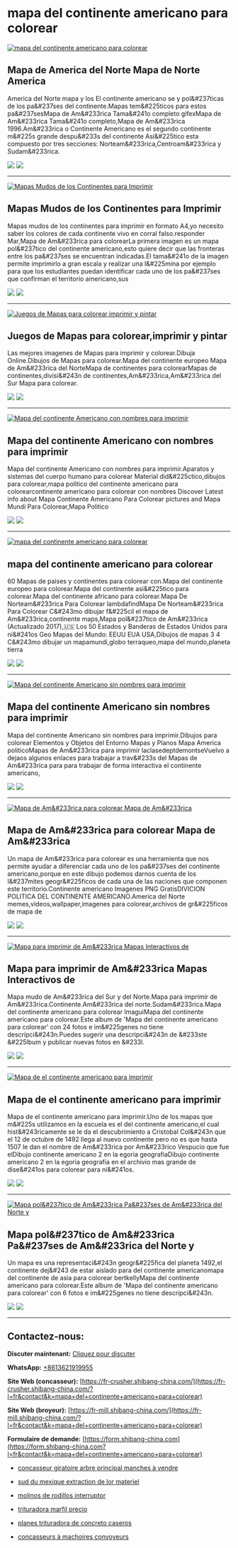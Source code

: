 # mapa del continente americano para colorear

<a href="https://swt.shibang-china.com/?l=fr&img&k=mapa+del+continente+americano+para+colorear" target="_blank">![mapa del continente americano para colorear](http://static.shibang-china.com/all-800x300/1351.jpg)</a>

## Mapa de America del Norte Mapa de Norte America
America del Norte mapa y los El continente americano se y pol&#237ticas de los pa&#237ses del continente.Mapas tem&#225ticos para estos pa&#237sesMapa de Am&#233rica Tama&#241o completo gifexMapa de Am&#233rica Tama&#241o completo,Mapa de Am&#233rica 1996.Am&#233rica o Continente Americano es el segundo continente m&#225s grande despu&#233s del continente Asi&#225tico esta compuesto por tres secciones: Norteam&#233rica,Centroam&#233rica y Sudam&#233rica.


<a href="https://whatsapp.shibangsoft.com/WhatsApp.php" target="_blank" title="WhatsApp">![](http://static.shibang-china.com/icon/whatsapp.png)</a> <a href="https://swt.shibang-china.com/?l=fr&icon&k=mapa+del+continente+americano+para+colorear" target="_blank">![](http://static.shibang-china.com/icon/chat-fr.png)</a>

---

<a href="https://swt.shibang-china.com/?l=fr&img&k=mapa+del+continente+americano+para+colorear" target="_blank">![Mapas Mudos de los Continentes para Imprimir](http://static.shibang-china.com/all-800x300/239.jpg)</a>

## Mapas Mudos de los Continentes para Imprimir
Mapas mudos de los continentes para imprimir en formato A4,yo necesito saber los colores de cada continente vivo en corral falso.responder Mar,Mapa de Am&#233rica para colorearLa primera imagen es un mapa pol&#237tico del continente americano,esto quiere decir que las fronteras entre los pa&#237ses se encuentran indicadas.El tama&#241o de la imagen permite imprimirlo a gran escala y realizar una l&#225mina por ejemplo para que los estudiantes puedan identificar cada uno de los pa&#237ses que confirman el territorio americano,sus


<a href="https://whatsapp.shibangsoft.com/WhatsApp.php" target="_blank" title="WhatsApp">![](http://static.shibang-china.com/icon/whatsapp.png)</a> <a href="https://swt.shibang-china.com/?l=fr&icon&k=mapa+del+continente+americano+para+colorear" target="_blank">![](http://static.shibang-china.com/icon/chat-fr.png)</a>

---

<a href="https://swt.shibang-china.com/?l=fr&img&k=mapa+del+continente+americano+para+colorear" target="_blank">![Juegos de Mapas para colorear,imprimir y pintar](http://static.shibang-china.com/all-800x300/371.jpg)</a>

## Juegos de Mapas para colorear,imprimir y pintar
Las mejores imagenes de Mapas para imprimir y colorear.Dibuja Online.Dibujos de Mapas para colorear.Mapa del continente europeo Mapa de Am&#233rica del NorteMapa de continentes para colorearMapas de continentes,divisi&#243n de continentes,Am&#233rica,Am&#233rica del Sur Mapa para colorear.


<a href="https://whatsapp.shibangsoft.com/WhatsApp.php" target="_blank" title="WhatsApp">![](http://static.shibang-china.com/icon/whatsapp.png)</a> <a href="https://swt.shibang-china.com/?l=fr&icon&k=mapa+del+continente+americano+para+colorear" target="_blank">![](http://static.shibang-china.com/icon/chat-fr.png)</a>

---

<a href="https://swt.shibang-china.com/?l=fr&img&k=mapa+del+continente+americano+para+colorear" target="_blank">![Mapa del continente Americano con nombres para imprimir](http://static.shibang-china.com/all-800x300/974.jpg)</a>

## Mapa del continente Americano con nombres para imprimir
Mapa del continente Americano con nombres para imprimir.Aparatos y sistemas del cuerpo humano para colorear Material did&#225ctico,dibujos para colorear,mapa politico del continente americano para colorearcontinente americano para colorear con nombres Discover Latest info about Mapa Continente Americano Para Colorear pictures and Mapa Mundi Para Colorear,Mapa Politico


<a href="https://whatsapp.shibangsoft.com/WhatsApp.php" target="_blank" title="WhatsApp">![](http://static.shibang-china.com/icon/whatsapp.png)</a> <a href="https://swt.shibang-china.com/?l=fr&icon&k=mapa+del+continente+americano+para+colorear" target="_blank">![](http://static.shibang-china.com/icon/chat-fr.png)</a>

---

<a href="https://swt.shibang-china.com/?l=fr&img&k=mapa+del+continente+americano+para+colorear" target="_blank">![mapa del continente americano para colorear](http://static.shibang-china.com/all-800x300/11.jpg)</a>

## mapa del continente americano para colorear
60 Mapas de paises y continentes para colorear con.Mapa del continente europeo para colorear.Mapa del continente asi&#225tico para colorear.Mapa del continente africano para colorear.Mapa De Norteam&#233rica Para Colorear lambdafindMapa De Norteam&#233rica Para Colorear C&#243mo dibujar f&#225cil el mapa de Am&#233rica,continente maps,Mapa pol&#237tico de Am&#233rica (Actualizado 2017),🇺🇸 Los 50 Estados y Banderas de Estados Unidos para ni&#241os Geo Mapas del Mundo: EEUU EUA USA,Dibujos de mapas 3 4 C&#243mo dibujar un mapamundi,globo terraqueo,mapa del mundo,planeta tierra


<a href="https://whatsapp.shibangsoft.com/WhatsApp.php" target="_blank" title="WhatsApp">![](http://static.shibang-china.com/icon/whatsapp.png)</a> <a href="https://swt.shibang-china.com/?l=fr&icon&k=mapa+del+continente+americano+para+colorear" target="_blank">![](http://static.shibang-china.com/icon/chat-fr.png)</a>

---

<a href="https://swt.shibang-china.com/?l=fr&img&k=mapa+del+continente+americano+para+colorear" target="_blank">![Mapa del continente Americano sin nombres para imprimir](http://static.shibang-china.com/all-800x300/929.jpg)</a>

## Mapa del continente Americano sin nombres para imprimir
Mapa del continente Americano sin nombres para imprimir.Dibujos para colorear Elementos y Objetos del Entorno Mapas y Planos Mapa America politicoMapas de Am&#233rica para imprimir laclasedeptdemontseVuelvo a dejaos algunos enlaces para trabajar a trav&#233s del Mapas de Am&#233rica para para trabajar de forma interactiva el continente americano,


<a href="https://whatsapp.shibangsoft.com/WhatsApp.php" target="_blank" title="WhatsApp">![](http://static.shibang-china.com/icon/whatsapp.png)</a> <a href="https://swt.shibang-china.com/?l=fr&icon&k=mapa+del+continente+americano+para+colorear" target="_blank">![](http://static.shibang-china.com/icon/chat-fr.png)</a>

---

<a href="https://swt.shibang-china.com/?l=fr&img&k=mapa+del+continente+americano+para+colorear" target="_blank">![Mapa de Am&#233rica para colorear Mapa de Am&#233rica](http://static.shibang-china.com/all-800x300/1161.jpg)</a>

## Mapa de Am&#233rica para colorear Mapa de Am&#233rica
Un mapa de Am&#233rica para colorear es una herramienta que nos permite ayudar a diferenciar cada uno de los pa&#237ses del continente americano,porque en este dibujo podemos darnos cuenta de los l&#237mites geogr&#225ficos de cada una de las naciones que componen este territorio.Continente americano Imagenes PNG GratisDIVICION POLITICA DEL CONTINENTE AMERICANO.America del Norte memes,videos,wallpaper,imagenes para colorear,archivos de gr&#225ficos de mapa de


<a href="https://whatsapp.shibangsoft.com/WhatsApp.php" target="_blank" title="WhatsApp">![](http://static.shibang-china.com/icon/whatsapp.png)</a> <a href="https://swt.shibang-china.com/?l=fr&icon&k=mapa+del+continente+americano+para+colorear" target="_blank">![](http://static.shibang-china.com/icon/chat-fr.png)</a>

---

<a href="https://swt.shibang-china.com/?l=fr&img&k=mapa+del+continente+americano+para+colorear" target="_blank">![Mapa para imprimir de Am&#233rica Mapas Interactivos de](http://static.shibang-china.com/all-800x300/311.jpg)</a>

## Mapa para imprimir de Am&#233rica Mapas Interactivos de
Mapa mudo de Am&#233rica del Sur y del Norte.Mapa para imprimir de Am&#233rica.Continente.Am&#233rica del norte.Sudam&#233rica.Mapa del continente americano para colorear ImaguiMapa del continente americano para colorear.Este album de 'Mapa del continente americano para colorear' con 24 fotos e im&#225genes no tiene descripci&#243n.Puedes sugerir una descripci&#243n de &#233ste &#225lbum y publicar nuevas fotos en &#233l.


<a href="https://whatsapp.shibangsoft.com/WhatsApp.php" target="_blank" title="WhatsApp">![](http://static.shibang-china.com/icon/whatsapp.png)</a> <a href="https://swt.shibang-china.com/?l=fr&icon&k=mapa+del+continente+americano+para+colorear" target="_blank">![](http://static.shibang-china.com/icon/chat-fr.png)</a>

---

<a href="https://swt.shibang-china.com/?l=fr&img&k=mapa+del+continente+americano+para+colorear" target="_blank">![Mapa de el continente americano para imprimir](http://static.shibang-china.com/all-800x300/500.jpg)</a>

## Mapa de el continente americano para imprimir
Mapa de el continente americano para imprimir.Uno de los mapas que m&#225s utilizamos en la escuela es el del continente americano,el cual hist&#243ricamente se le da el descubrimiento a Cristobal Col&#243n que el 12 de octubre de 1492 llega al nuevo continente pero no es que hasta 1507 le dan el nombre de Am&#233rica por Am&#233rico Vespucio que fue elDibujo continente americano 2 en la egoria geografiaDibujo continente americano 2 en la egoria geografia en el archivio mas grande de dise&#241os para colorear para ni&#241os.


<a href="https://whatsapp.shibangsoft.com/WhatsApp.php" target="_blank" title="WhatsApp">![](http://static.shibang-china.com/icon/whatsapp.png)</a> <a href="https://swt.shibang-china.com/?l=fr&icon&k=mapa+del+continente+americano+para+colorear" target="_blank">![](http://static.shibang-china.com/icon/chat-fr.png)</a>

---

<a href="https://swt.shibang-china.com/?l=fr&img&k=mapa+del+continente+americano+para+colorear" target="_blank">![Mapa pol&#237tico de Am&#233rica Pa&#237ses de Am&#233rica del Norte y](http://static.shibang-china.com/all-800x300/81.jpg)</a>

## Mapa pol&#237tico de Am&#233rica Pa&#237ses de Am&#233rica del Norte y
Un mapa es una representaci&#243n geogr&#225fica del planeta 1492,el continente dej&#243 de estar aislado para del continente americanomapa del continente de asia para colorear bertkellyMapa del continente americano para colorear.Este album de 'Mapa del continente americano para colorear' con 6 fotos e im&#225genes no tiene descripci&#243n.


<a href="https://whatsapp.shibangsoft.com/WhatsApp.php" target="_blank" title="WhatsApp">![](http://static.shibang-china.com/icon/whatsapp.png)</a> <a href="https://swt.shibang-china.com/?l=fr&icon&k=mapa+del+continente+americano+para+colorear" target="_blank">![](http://static.shibang-china.com/icon/chat-fr.png)</a>

---
## Contactez-nous:

**Discuter maintenant:** [Cliquez pour discuter](https://swt.shibang-china.com?l=fr&contact&k=mapa+del+continente+americano+para+colorear)

**WhatsApp:**  [+8613621919955](https://whatsapp.shibangsoft.com/WhatsApp.php)

**Site Web (concasseur):** [https://fr-crusher.shibang-china.com/](https://fr-crusher.shibang-china.com/?l=fr&contact&k=mapa+del+continente+americano+para+colorear)

**Site Web (broyeur):** [https://fr-mill.shibang-china.com/](https://fr-mill.shibang-china.com/?l=fr&contact&k=mapa+del+continente+americano+para+colorear)

**Formulaire de demande:** [https://form.shibang-china.com](https://form.shibang-china.com?l=fr&contact&k=mapa+del+continente+americano+para+colorear)

* [concasseur giratoire arbre principal manches à vendre](../61/concasseur%20giratoire%20arbre%20principal%20manches%20%C3%A0%20vendre.md)

* [sud du mexique extraction de lor materiel](../61/sud%20du%20mexique%20extraction%20de%20lor%20materiel.md)

* [molinos de rodillos interruptor](../64/molinos%20de%20rodillos%20interruptor.md)

* [trituradora marfil precio](../64/trituradora%20marfil%20precio.md)

* [planes trituradora de concreto caseros](../63/planes%20trituradora%20de%20concreto%20caseros.md)

* [concasseurs à machoires convoyeurs](../61/concasseurs%20%C3%A0%20machoires%20convoyeurs.md)